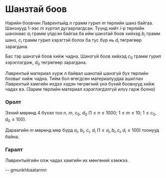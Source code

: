 Шанзтай боов
============
Нарийн боовчин Лаврентыйд $n$ грамм гурил $m$ төрлийн шанз байгаа. Шанзнууд
$1$-ээс $m$ хүртэл дугаарлагдсан. Түүнд нийт $i$-р төрлийн шанзнаас $a_i$ грамм
үлдсэн байгаа ба ийм шанзтай боов хийхэд $b_i$ грамм шанз, $c_i$ грамм гурил
хэрэгтэй болох ба тус бүр нь $d_i$ төгрөгөөр зарагдана.

Бас тэр шанзгүй боов хийж чадна. Шанзгүй боов хийхэд $c_0$ грамм гурил
хэрэглэгдэж, $d_0$ төгрөгөөр зарагдана.

Лаврентый материал хүрж л байвал шанзтай шанзгүй бүх төрлийн боовыг хийж чадна.
Тийм бол өгөгдсөн материалуудаа ашиглан Лаврентый хамгийн ихдээ хэдэн төгрөгний
үнэ бүхий боовнууд хийж чадах вэ. (Зарим төрлийн материал хэрэглэгдэлгүй илүү
гарж болно)


### Оролт
Эхний мөрөнд $4$ бүхэл тоо $n$, $m$, $c_0$, $d_0$
($1 ≤ n ≤ 1000$; $1 ≤ m ≤ 10$; $1 ≤ c_0, d_0 ≤ 100$).

Дараагийн $m$ мөрөнд мөр бүрд $a_i$, $b_i$, $c_i$, $d_i$
($1 ≤ a_i, b_i, c_i, d_i ≤ 100$) тоонууд байна.


### Гаралт
Лаврентыйгийн олж чадах хамгийн их мөнгөний хэмжээ.

-- gmunkhbaatarmn
